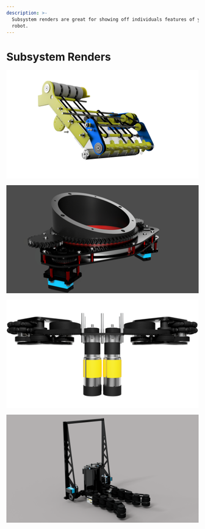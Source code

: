 ```yaml
---
description: >-
  Subsystem renders are great for showing off individuals features of your
  robot.
---
```


# Subsystem Renders

![FTC 17456 Atlantis Ultimate Goal Intake](../.gitbook/assets/intake1trans.png)

![FTC 16439 AlphaGo Ultimate Goal Turret](../.gitbook/assets/turret.jpg)

![Caravan Design Challenge 974 Drivetrain](../.gitbook/assets/dt_powertrain_top_view.png)

![Valor CAD Challenge 72 2020 Intake](../.gitbook/assets/intake.png)


